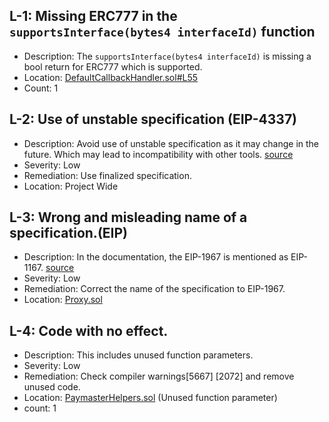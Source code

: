 ## L-1: Missing ERC777 in the `supportsInterface(bytes4 interfaceId)` function
- Description: The `supportsInterface(bytes4 interfaceId)` is missing a bool return for ERC777 which is supported.
- Location: [DefaultCallbackHandler.sol#L55](https://github.com/code-423n4/2023-01-biconomy/blob/main/scw-contracts/contracts/smart-contract-wallet/handler/DefaultCallbackHandler.sol#L55)
- Count: 1

## L-2: Use of unstable specification (EIP-4337)
- Description: Avoid use of unstable specification as it may change in the future. Which may lead to incompatibility with other tools. [source](https://eips.ethereum.org/EIPS/eip-4337)
- Severity: Low
- Remediation: Use finalized specification.
- Location: Project Wide

## L-3: Wrong and misleading name of a specification.(EIP)  
- Description: In the documentation, the EIP-1967 is mentioned as EIP-1167. [source](https://github.com/code-423n4/2023-01-biconomy#proxysol-26-sloc)
- Severity: Low
- Remediation: Correct the name of the specification to EIP-1967.
- Location: [Proxy.sol](https://github.com/code-423n4/2023-01-biconomy#proxysol-26-sloc)

## L-4: Code with no effect. 
- Description: This includes unused function parameters.
- Severity: Low
- Remediation: Check compiler warnings[5667] [2072] and remove unused code.
- Location: [PaymasterHelpers.sol](https://github.com/code-423n4/2023-01-biconomy/blob/main/scw-contracts/contracts/smart-contract-wallet/paymasters/PaymasterHelpers.sol) (Unused function parameter)
- count: 1
